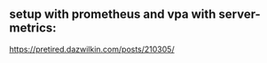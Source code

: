 ## setup with prometheus and vpa with server-metrics:

https://pretired.dazwilkin.com/posts/210305/

